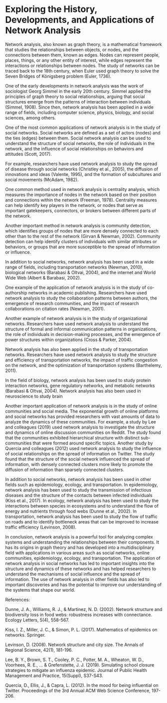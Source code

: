 # Exploring the History, Developments, and Applications of Network Analysis

Network analysis, also known as graph theory, is a mathematical framework that studies the relationships between objects, or nodes, and the connections between them, known as edges. Nodes can represent people, places, things, or any other entity of interest, while edges represent the interactions or relationships between nodes. The study of networks can be traced back to the 18th century, when Euler used graph theory to solve the Seven Bridges of Königsberg problem (Euler, 1736).

One of the early developments in network analysis was the work of sociologist Georg Simmel in the early 20th century. Simmel applied the principles of graph theory to social relationships, arguing that social structures emerge from the patterns of interaction between individuals (Simmel, 1908). Since then, network analysis has been applied in a wide range of fields, including computer science, physics, biology, and social sciences, among others.

One of the most common applications of network analysis is in the study of social networks. Social networks are defined as a set of actors (nodes) and the ties (edges) between them. Social network analysis can be used to understand the structure of social networks, the role of individuals in the network, and the influence of social relationships on behaviors and attitudes (Scott, 2017).

For example, researchers have used network analysis to study the spread of disease through social networks (Christley et al., 2005), the diffusion of innovations and ideas (Valente, 1995), and the formation of subcultures and social movements (McAdam, 1982).

One common method used in network analysis is centrality analysis, which measures the importance of nodes in the network based on their position and connections within the network (Freeman, 1978). Centrality measures can help identify key players in the network, or nodes that serve as important gatekeepers, connectors, or brokers between different parts of the network.

Another important method in network analysis is community detection, which identifies groups of nodes that are more densely connected to each other than to the rest of the network (Girvan & Newman, 2002). Community detection can help identify clusters of individuals with similar attributes or behaviors, or groups that are more susceptible to the spread of information or influence.

In addition to social networks, network analysis has been used in a wide range of fields, including transportation networks (Newman, 2010), biological networks (Barabasi & Oltvai, 2004), and the internet and World Wide Web (Albert & Barabasi, 2002).

One example of the application of network analysis is in the study of co-authorship networks in academic publishing. Researchers have used network analysis to study the collaboration patterns between authors, the emergence of research communities, and the impact of research collaborations on citation rates (Newman, 2001).

Another example of network analysis is in the study of organizational networks. Researchers have used network analysis to understand the structure of formal and informal communication patterns in organizations, the role of individuals in decision-making processes, and the emergence of power structures within organizations (Cross & Parker, 2004).

Network analysis has also been applied in the study of transportation networks. Researchers have used network analysis to study the structure and efficiency of transportation networks, the impact of traffic congestion on the network, and the optimization of transportation systems (Barthelemy, 2011).

In the field of biology, network analysis has been used to study protein interaction networks, gene regulatory networks, and metabolic networks (Barabasi & Oltvai, 2004). Network analysis has also been used in neuroscience to study brain

Another important application of network analysis is in the study of online communities and social media. The exponential growth of online platforms and social networks has provided researchers with vast amounts of data to analyze the dynamics of these communities. For example, a study by Lee and colleagues (2019) used network analysis to investigate the structure and dynamics of online discussion communities on Reddit. The study found that the communities exhibited hierarchical structure with distinct sub-communities that were formed around specific topics. Another study by Quercia and colleagues (2012) used network analysis to study the influence of social relationships on the spread of information on Twitter. The study found that the structure of the social network influenced the spread of information, with densely connected clusters more likely to promote the diffusion of information than sparsely connected clusters.

In addition to social networks, network analysis has been used in other fields such as epidemiology, ecology, and transportation. In epidemiology, network analysis has been used to study the transmission of infectious diseases and the structure of the contacts between infected individuals (Kiss et al., 2017). In ecology, network analysis has been used to study the interactions between species in ecosystems and to understand the flow of energy and nutrients through food webs (Dunne et al., 2002). In transportation, network analysis has been used to study the flow of traffic on roads and to identify bottleneck areas that can be improved to increase traffic efficiency (Levinson, 2008).

In conclusion, network analysis is a powerful tool for analyzing complex systems and understanding the relationships between their components. It has its origins in graph theory and has developed into a multidisciplinary field with applications in various areas such as social networks, online communities, epidemiology, ecology, and transportation. The application of network analysis in social networks has led to important insights into the structure and dynamics of these networks and has helped researchers to understand the mechanisms of social influence and the spread of information. The use of network analysis in other fields has also led to important discoveries and has the potential to improve our understanding of the systems that shape our world.

References:

Dunne, J. A., Williams, R. J., & Martinez, N. D. (2002). Network structure and biodiversity loss in food webs: robustness increases with connectance. Ecology Letters, 5(4), 558-567.

Kiss, I. Z., Miller, J. C., & Simon, P. L. (2017). Mathematics of epidemics on networks. Springer.

Levinson, D. (2008). Network structure and city size. The Annals of Regional Science, 42(1), 181-196.

Lee, B. Y., Brown, S. T., Cooley, P. C., Potter, M. A., Wheaton, W. D., Voorhees, R. E., ... & Grefenstette, J. J. (2019). Simulating school closure strategies to mitigate an influenza epidemic. Journal of Public Health Management and Practice, 15(Suppl), S37-S43.

Quercia, D., Ellis, J., & Capra, L. (2012). In the mood for being influential on Twitter. Proceedings of the 3rd Annual ACM Web Science Conference, 197-206.